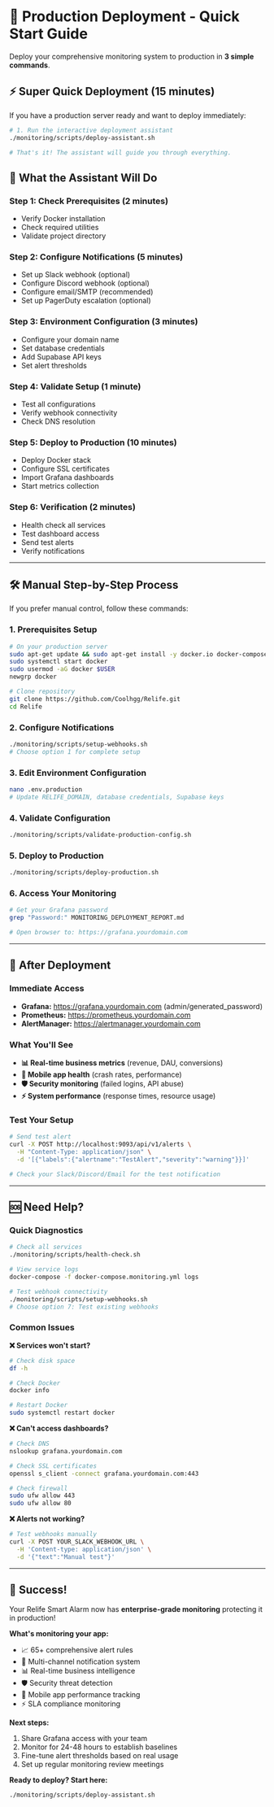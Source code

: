 # 🚀 Production Deployment - Quick Start Guide

Deploy your comprehensive monitoring system to production in **3 simple commands**.

## ⚡ Super Quick Deployment (15 minutes)

If you have a production server ready and want to deploy immediately:

```bash
# 1. Run the interactive deployment assistant
./monitoring/scripts/deploy-assistant.sh

# That's it! The assistant will guide you through everything.
```

## 📝 What the Assistant Will Do

### Step 1: Check Prerequisites (2 minutes)

- Verify Docker installation
- Check required utilities
- Validate project directory

### Step 2: Configure Notifications (5 minutes)

- Set up Slack webhook (optional)
- Configure Discord webhook (optional)
- Configure email/SMTP (recommended)
- Set up PagerDuty escalation (optional)

### Step 3: Environment Configuration (3 minutes)

- Configure your domain name
- Set database credentials
- Add Supabase API keys
- Set alert thresholds

### Step 4: Validate Setup (1 minute)

- Test all configurations
- Verify webhook connectivity
- Check DNS resolution

### Step 5: Deploy to Production (10 minutes)

- Deploy Docker stack
- Configure SSL certificates
- Import Grafana dashboards
- Start metrics collection

### Step 6: Verification (2 minutes)

- Health check all services
- Test dashboard access
- Send test alerts
- Verify notifications

---

## 🛠️ Manual Step-by-Step Process

If you prefer manual control, follow these commands:

### 1. Prerequisites Setup

```bash
# On your production server
sudo apt-get update && sudo apt-get install -y docker.io docker-compose-plugin curl git openssl
sudo systemctl start docker
sudo usermod -aG docker $USER
newgrp docker

# Clone repository
git clone https://github.com/Coolhgg/Relife.git
cd Relife
```

### 2. Configure Notifications

```bash
./monitoring/scripts/setup-webhooks.sh
# Choose option 1 for complete setup
```

### 3. Edit Environment Configuration

```bash
nano .env.production
# Update RELIFE_DOMAIN, database credentials, Supabase keys
```

### 4. Validate Configuration

```bash
./monitoring/scripts/validate-production-config.sh
```

### 5. Deploy to Production

```bash
./monitoring/scripts/deploy-production.sh
```

### 6. Access Your Monitoring

```bash
# Get your Grafana password
grep "Password:" MONITORING_DEPLOYMENT_REPORT.md

# Open browser to: https://grafana.yourdomain.com
```

---

## 🎯 After Deployment

### Immediate Access

- **Grafana:** https://grafana.yourdomain.com (admin/generated_password)
- **Prometheus:** https://prometheus.yourdomain.com
- **AlertManager:** https://alertmanager.yourdomain.com

### What You'll See

- **📊 Real-time business metrics** (revenue, DAU, conversions)
- **📱 Mobile app health** (crash rates, performance)
- **🛡️ Security monitoring** (failed logins, API abuse)
- **⚡ System performance** (response times, resource usage)

### Test Your Setup

```bash
# Send test alert
curl -X POST http://localhost:9093/api/v1/alerts \
  -H "Content-Type: application/json" \
  -d '[{"labels":{"alertname":"TestAlert","severity":"warning"}}]'

# Check your Slack/Discord/Email for the test notification
```

---

## 🆘 Need Help?

### Quick Diagnostics

```bash
# Check all services
./monitoring/scripts/health-check.sh

# View service logs
docker-compose -f docker-compose.monitoring.yml logs

# Test webhook connectivity
./monitoring/scripts/setup-webhooks.sh
# Choose option 7: Test existing webhooks
```

### Common Issues

**❌ Services won't start?**

```bash
# Check disk space
df -h

# Check Docker
docker info

# Restart Docker
sudo systemctl restart docker
```

**❌ Can't access dashboards?**

```bash
# Check DNS
nslookup grafana.yourdomain.com

# Check SSL certificates
openssl s_client -connect grafana.yourdomain.com:443

# Check firewall
sudo ufw allow 443
sudo ufw allow 80
```

**❌ Alerts not working?**

```bash
# Test webhooks manually
curl -X POST YOUR_SLACK_WEBHOOK_URL \
  -H 'Content-type: application/json' \
  -d '{"text":"Manual test"}'
```

---

## 🎉 Success!

Your Relife Smart Alarm now has **enterprise-grade monitoring** protecting it in production!

**What's monitoring your app:**

- 📈 65+ comprehensive alert rules
- 🔔 Multi-channel notification system
- 📊 Real-time business intelligence
- 🛡️ Security threat detection
- 📱 Mobile app performance tracking
- ⚡ SLA compliance monitoring

**Next steps:**

1. Share Grafana access with your team
2. Monitor for 24-48 hours to establish baselines
3. Fine-tune alert thresholds based on real usage
4. Set up regular monitoring review meetings

**Ready to deploy? Start here:**

```bash
./monitoring/scripts/deploy-assistant.sh
```

